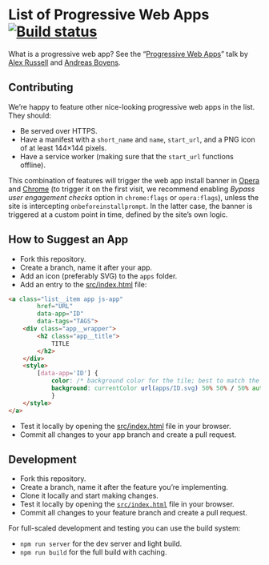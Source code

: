 # List of Progressive Web Apps [![Build status](https://travis-ci.org/pwarocks/pwa.rocks.svg)](https://travis-ci.org/pwarocks/pwa.rocks)

What is a progressive web app? See the “[Progressive Web Apps](https://youtu.be/MyQ8mtR9WxI)” talk by [Alex Russell](https://github.com/slightlyoff) and [Andreas Bovens](https://github.com/andreasbovens).

## Contributing

We’re happy to feature other nice-looking progressive web apps in the list. They should:

- Be served over HTTPS.
- Have a manifest with a `short_name` and `name`, `start_url`, and a PNG icon of at least 144×144 pixels.
- Have a service worker (making sure that the `start_url` functions offline).

This combination of features will trigger the web app install banner in [Opera](https://dev.opera.com/blog/web-app-install-banners/) and [Chrome](https://developers.google.com/web/updates/2015/03/increasing-engagement-with-app-install-banners-in-chrome-for-android) (to trigger it on the first visit, we recommend enabling _Bypass user engagement checks_ option in `chrome:flags` or `opera:flags`), unless the site is intercepting `onbeforeinstallprompt`. In the latter case, the banner is triggered at a custom point in time, defined by the site’s own logic.

## How to Suggest an App

- Fork this repository.
- Create a branch, name it after your app.
- Add an icon (preferably SVG) to the `apps` folder.
- Add an entry to the [src/index.html](src/index.html) file:

```html
<a class="list__item app js-app"
		href="URL"
		data-app="ID"
		data-tags="TAGS">
	<div class="app__wrapper">
		<h2 class="app__title">
			TITLE
		</h2>
	</div>
	<style>
		[data-app='ID'] {
			color: /* background color for the tile; best to match the logo background */;
			background: currentColor url(apps/ID.svg) 50% 50% / 50% auto no-repeat;
			}
	</style>
</a>
```

- Test it locally by opening the [src/index.html](src/index.html) file in your browser.
- Commit all changes to your app branch and create a pull request.

## Development

- Fork this repository.
- Create a branch, name it after the feature you’re implementing.
- Clone it locally and start making changes.
- Test it locally by opening the [`src/index.html`](src/index.html) file in your browser.
- Commit all changes to your feature branch and create a pull request.

For full-scaled development and testing you can use the build system:

- `npm run server` for the dev server and light build.
- `npm run build` for the full build with caching.
